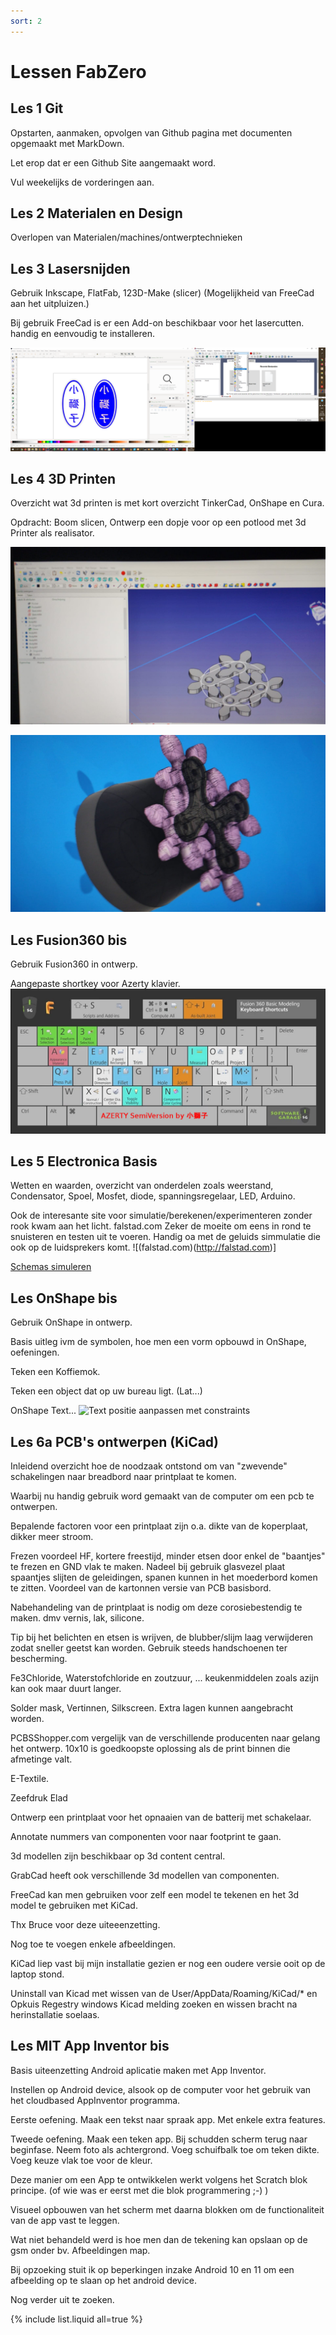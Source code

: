 ```yaml
---
sort: 2
---
```


# Lessen FabZero

## Les 1 Git

Opstarten, aanmaken, opvolgen van Github pagina met documenten opgemaakt met MarkDown.

Let erop dat er een Github Site aangemaakt word. 

Vul weekelijks de vorderingen aan. <!--Hier kunnen opmerkingen staan.-->

## Les 2 Materialen en Design

Overlopen van Materialen/machines/ontwerptechnieken

## Les 3 Lasersnijden

Gebruik Inkscape, FlatFab, 123D-Make (slicer) (Mogelijkheid van FreeCad aan het uitpluizen.)

Bij gebruik FreeCad is er een Add-on beschikbaar voor het lasercutten. handig en eenvoudig te installeren.

![ScreenShotInkscapeStempel]({{site.baseurl}}/../../assets/ScreenshotStempel.svg)

## Les 4 3D Printen

Overzicht wat 3d printen is met kort overzicht TinkerCad, OnShape en Cura.

Opdracht: Boom slicen, Ontwerp een dopje voor op een potlood met 3d Printer als realisator.

![ScreenShotFreeCADGear]({{site.baseurl}}/../../assets/FreeCadGear.jpg)

![ScreenShotFreeCadF360]({{site.baseurl}}/../../assets/F360FreeCad.jpg)

## Les Fusion360 bis

Gebruik Fusion360 in ontwerp.

Aangepaste shortkey voor Azerty klavier. ![ShortcutFusion360Key]({{site.baseurl}}/../../assets/F360AzertyShortcut.png)

## Les 5 Electronica Basis

Wetten en waarden, overzicht van onderdelen zoals weerstand, Condensator, Spoel, Mosfet,  diode, spanningsregelaar, LED, Arduino.

Ook de interesante site voor simulatie/berekenen/experimenteren zonder rook kwam aan het licht. falstad.com Zeker de moeite om eens in rond te snuisteren en testen uit te voeren. Handig oa met de geluids simmulatie die ook op de luidsprekers komt. ![(falstad.com)(http://falstad.com)]

[Schemas simuleren](http://falstad.com/circuit/)

## Les OnShape bis

Gebruik OnShape in ontwerp.

Basis uitleg ivm de symbolen, hoe men een vorm opbouwd in OnShape, oefeningen.

Teken een Koffiemok.

Teken een object dat op uw bureau ligt. (Lat...)

OnShape Text... ![Text positie aanpassen met constraints](https://youtu.be/0lor_u0hRC0)

## Les 6a PCB's ontwerpen (KiCad)

Inleidend overzicht hoe de noodzaak ontstond om van "zwevende" schakelingen naar breadbord naar printplaat te komen. 

Waarbij nu handig gebruik word gemaakt van de computer om een pcb te ontwerpen. 

Bepalende factoren voor een printplaat zijn o.a. dikte van de koperplaat, dikker meer stroom.

Frezen voordeel HF, kortere freestijd, minder etsen door enkel de "baantjes" te frezen en GND vlak te maken. Nadeel bij gebruik glasvezel plaat spaantjes slijten de geleidingen, spanen kunnen in het moederbord komen te zitten. Voordeel van de kartonnen versie van PCB basisbord.

Nabehandeling van de printplaat is nodig om deze corosiebestendig te maken. dmv vernis, lak, silicone.

Tip bij het belichten en etsen is wrijven, de blubber/slijm laag verwijderen zodat sneller geetst kan worden. Gebruik steeds handschoenen ter bescherming.

Fe3Chloride, Waterstofchloride en zoutzuur, ... keukenmiddelen zoals azijn kan ook maar duurt langer.

Solder mask, Vertinnen, Silkscreen. Extra lagen kunnen aangebracht worden.

PCBSShopper.com vergelijk van de verschillende producenten naar gelang het ontwerp. 10x10 is goedkoopste oplossing als de print binnen die afmetinge valt.

E-Textile. 

Zeefdruk Elad

Ontwerp een printplaat voor het opnaaien van de batterij met schakelaar.

Annotate nummers van componenten voor naar footprint te gaan.

3d modellen zijn beschikbaar op 3d content central. 

GrabCad heeft ook verschillende 3d modellen van componenten.

FreeCad kan men gebruiken voor zelf een model te tekenen en het 3d model te gebruiken met KiCad.

Thx Bruce voor deze uiteeenzetting.

Nog toe te voegen enkele afbeeldingen.

KiCad liep vast bij mijn installatie gezien er nog een oudere versie ooit op de laptop stond. 

Uninstall van Kicad met wissen van de User/AppData/Roaming/KiCad/* en Opkuis Regestry windows Kicad melding zoeken en wissen bracht na herinstallatie soelaas.

## Les MIT App Inventor bis

Basis uiteenzetting Android aplicatie maken met App Inventor.

Instellen op Android device, alsook op de computer voor het gebruik van het cloudbased AppInventor programma.

Eerste oefening. Maak een tekst naar spraak app. Met enkele extra features.

Tweede oefening. Maak een teken app. Bij schudden scherm terug naar beginfase. Neem foto als achtergrond. Voeg schuifbalk toe om teken dikte. Voeg keuze vlak toe voor de kleur.

Deze manier om een App te ontwikkelen werkt volgens het Scratch blok principe. (of wie was er eerst met die blok programmering ;-) )

Visueel opbouwen van het scherm met daarna blokken om de functionaliteit van de app vast te leggen.

Wat niet behandeld werd is hoe men dan de tekening kan opslaan op de gsm onder bv. Afbeeldingen map. 

Bij opzoeking stuit ik op beperkingen inzake Android 10 en 11 om een afbeelding op te slaan op het android device.

Nog verder uit te zoeken.



{% include list.liquid all=true %}
